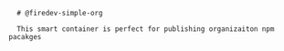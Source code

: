 
      # @firedev-simple-org

      This smart container is perfect for publishing organizaiton npm pacakges

      